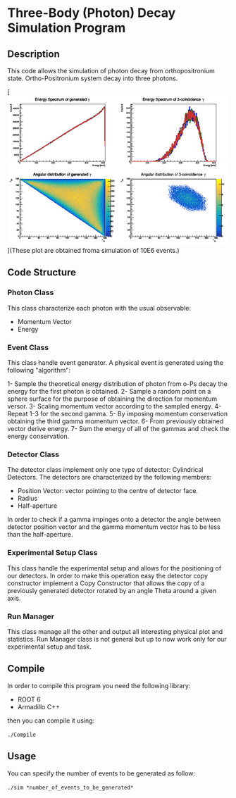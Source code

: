 # Three-Body (Photon) Decay Simulation Program

## Description

This code allows the simulation of photon decay from orthopositronium state. Ortho-Positronium system decay into three photons.

[![Alt text](info/result.png "sim result")](These plot are obtained froma simulation of 10E6 events.)


## Code Structure

### Photon Class

This class characterize each photon with the usual observable:
* Momentum Vector
* Energy

### Event Class

This class handle event generator. A physical event is generated using the following "algorithm":

1- Sample the theoretical energy distribution of photon from o-Ps decay the energy for the first photon is obtained.
2- Sample a random point on a sphere surface for the purpose of obtaining the direction for momentum versor.
3- Scaling momentum vector according to the sampled energy.
4- Repeat 1-3 for the second gamma.
5- By imposing momentum conservation obtaining the third gamma momentum vector.
6- From previously obtained vector derive energy.
7- Sum the energy of all of the gammas and check the energy conservation.

### Detector Class
The detector class implement only one type of detector: Cylindrical Detectors. 
The detectors are characterized by the following members:
* Position Vector: vector pointing to the centre of detector face.
* Radius
* Half-aperture

In order to check if a gamma impinges onto a detector the angle between detector position vector and the gamma momentum vector has to be less than the half-aperture.

### Experimental Setup Class

This class handle the experimental setup and allows for the positioning of our detectors. In order to make this operation easy the detector copy constructor implement a Copy Constructor that allows the copy of a previously generated detector rotated by an angle Theta around a given axis.

### Run Manager

This class manage all the other and output all interesting physical plot and statistics.
Run Manager class is not general but up to now work only for our experimental setup and task.

## Compile

In order to compile this program you need the following library:

* ROOT 6
* Armadillo C++

then you can compile it using:

`./Compile`

## Usage

You can specify the number of events to be generated as follow:

`./sim *number_of_events_to_be_generated*`
